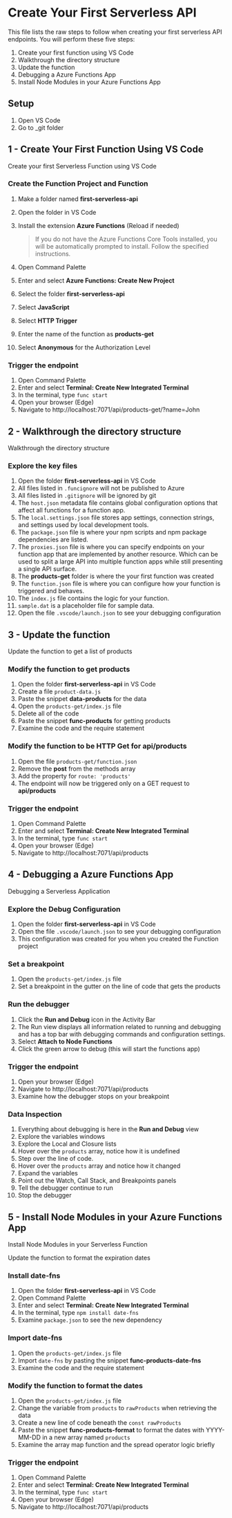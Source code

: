 # Create Your First Serverless API

This file lists the raw steps to follow when creating your first serverless API endpoints. You will perform these five steps:

1. Create your first function using VS Code
1. Walkthrough the directory structure
1. Update the function
1. Debugging a Azure Functions App
1. Install Node Modules in your Azure Functions App

## Setup

1. Open VS Code
1. Go to \_git folder

## 1 - Create Your First Function Using VS Code

Create your first Serverless Function using VS Code

### Create the Function Project and Function

1. Make a folder named **first-serverless-api**
1. Open the folder in VS Code
1. Install the extension **Azure Functions** (Reload if needed)

   > If you do not have the Azure Functions Core Tools installed, you will be automatically prompted to install. Follow the specified instructions.

1. Open Command Palette
1. Enter and select **Azure Functions: Create New Project**
1. Select the folder **first-serverless-api**
1. Select **JavaScript**
1. Select **HTTP Trigger**
1. Enter the name of the function as **products-get**
1. Select **Anonymous** for the Authorization Level

### Trigger the endpoint

1. Open Command Palette
1. Enter and select **Terminal: Create New Integrated Terminal**
1. In the terminal, type `func start`
1. Open your browser (Edge)
1. Navigate to http://localhost:7071/api/products-get/?name=John

## 2 - Walkthrough the directory structure

Walkthrough the directory structure

### Explore the key files

1. Open the folder **first-serverless-api** in VS Code
1. All files listed in `.funcignore` will not be published to Azure
1. All files listed in `.gitignore` will be ignored by git
1. The `host.json` metadata file contains global configuration options that affect all functions for a function app.
1. The `local.settings.json` file stores app settings, connection strings, and settings used by local development tools.
1. The `package.json` file is where your npm scripts and npm package dependencies are listed.
1. The `proxies.json` file is where you can specify endpoints on your function app that are implemented by another resource. Which can be used to split a large API into multiple function apps while still presenting a single API surface.
1. The **products-get** folder is where the your first function was created
1. The `function.json` file is where you can configure how your function is triggered and behaves.
1. The `index.js` file contains the logic for your function.
1. `sample.dat` is a placeholder file for sample data.
1. Open the file `.vscode/launch.json` to see your debugging configuration

## 3 - Update the function

Update the function to get a list of products

### Modify the function to get products

1. Open the folder **first-serverless-api** in VS Code
1. Create a file `product-data.js`
1. Paste the snippet **data-products** for the data
1. Open the `products-get/index.js` file
1. Delete all of the code
1. Paste the snippet **func-products** for getting products
1. Examine the code and the require statement

### Modify the function to be HTTP Get for api/products

1. Open the file `products-get/function.json`
1. Remove the **post** from the methods array
1. Add the property for `route: 'products'`
1. The endpoint will now be triggered only on a GET request to **api/products**

### Trigger the endpoint

1. Open Command Palette
1. Enter and select **Terminal: Create New Integrated Terminal**
1. In the terminal, type `func start`
1. Open your browser (Edge)
1. Navigate to http://localhost:7071/api/products

## 4 - Debugging a Azure Functions App

Debugging a Serverless Application

### Explore the Debug Configuration

1. Open the folder **first-serverless-api** in VS Code
1. Open the file `.vscode/launch.json` to see your debugging configuration
1. This configuration was created for you when you created the Function project

### Set a breakpoint

1. Open the `products-get/index.js` file
1. Set a breakpoint in the gutter on the line of code that gets the products

### Run the debugger

1. Click the **Run and Debug** icon in the Activity Bar
1. The Run view displays all information related to running and debugging and has a top bar with debugging commands and configuration settings.
1. Select **Attach to Node Functions**
1. Click the green arrow to debug (this will start the functions app)

### Trigger the endpoint

1. Open your browser (Edge)
1. Navigate to http://localhost:7071/api/products
1. Examine how the debugger stops on your breakpoint

### Data Inspection

1. Everything about debugging is here in the **Run and Debug** view
1. Explore the variables windows
1. Explore the Local and Closure lists
1. Hover over the `products` array, notice how it is undefined
1. Step over the line of code.
1. Hover over the `products` array and notice how it changed
1. Expand the variables
1. Point out the Watch, Call Stack, and Breakpoints panels
1. Tell the debugger continue to run
1. Stop the debugger

## 5 - Install Node Modules in your Azure Functions App

Install Node Modules in your Serverless Function

Update the function to format the expiration dates

### Install date-fns

1. Open the folder **first-serverless-api** in VS Code
1. Open Command Palette
1. Enter and select **Terminal: Create New Integrated Terminal**
1. In the terminal, type `npm install date-fns`
1. Examine `package.json` to see the new dependency

### Import date-fns

1. Open the `products-get/index.js` file
1. Import `date-fns` by pasting the snippet **func-products-date-fns**
1. Examine the code and the require statement

### Modify the function to format the dates

1. Open the `products-get/index.js` file
1. Change the variable from `products` to `rawProducts` when retrieving the data
1. Create a new line of code beneath the `const rawProducts`
1. Paste the snippet **func-products-format** to format the dates with YYYY-MM-DD in a new array named `products`
1. Examine the array map function and the spread operator logic briefly

### Trigger the endpoint

1. Open Command Palette
1. Enter and select **Terminal: Create New Integrated Terminal**
1. In the terminal, type `func start`
1. Open your browser (Edge)
1. Navigate to http://localhost:7071/api/products
